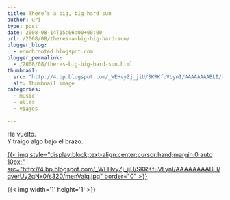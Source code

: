 ```yaml
---
title: There’s a big, big hard sun
author: uri
type: post
date: 2008-08-14T15:06:00+00:00
url: /2008/08/theres-a-big-big-hard-sun/
blogger_blog:
  - enochrooted.blogspot.com
blogger_permalink:
  - /2008/08/theres-big-big-hard-sun.html
thumbnail:
  src: "http://4.bp.blogspot.com/_WEHvyZj_jiU/SKRKfuVLynI/AAAAAAAABLI/qverUy2qNx0/s320/menVaig.jpg"
  alt: Thumbnail image
categories:
  - music
  - ollas
  - viajes

---
```

He vuelto.  
Y traigo algo bajo el brazo.

[{{< img style="display:block;text-align:center;cursor:hand;margin:0 auto 10px;" src="http://4.bp.blogspot.com/_WEHvyZj_jiU/SKRKfuVLynI/AAAAAAAABLI/qverUy2qNx0/s320/menVaig.jpg" border="0" >}}][1] 

<div class="blogger-post-footer">
  {{< img width='1' height='1' >}}
</div>

 [1]: http://4.bp.blogspot.com/_WEHvyZj_jiU/SKRKfuVLynI/AAAAAAAABLI/qverUy2qNx0/s1600-h/menVaig.jpg